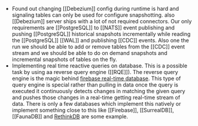 - Found out changing [[Debezium]] config during runtime is hard and signaling tables can only be used for configure snapshotting. also [[Debezium]] server ships with a lot of not required connectors. Our only requirements are [[PostgreSQL]] to [[NATS]] event publishing and pushing [[PostgreSQL]] historical snapshots incrementally while reading the [[PostgreSQL]] [[WAL]] and publishing [[CDC]] events. Also one the run we should be able to add or remove tables from the [[CDC]] event stream and we should be able to do on demand snapshots and incremental snapshots of tables on the fly.
- Implementing real time reactive queries on database. This is a possible task by using aa reverse query engine ([[RQE]]). The reverse query engine is the magic behind [firebase real-time database](https://firebase.google.com/docs/database). This type of query engine is special rather than pulling in data once the query is executed it continuously detects changes in matching the given query and pushes those changes in a real-time getting real-time stream of data. There is only a few databases which implement this natively or implement something close to this like [[Firebase]], [[SurrealDB]], [[FaunaDB]] and [RethinkDB](https://rethinkdb.com/) are some example.